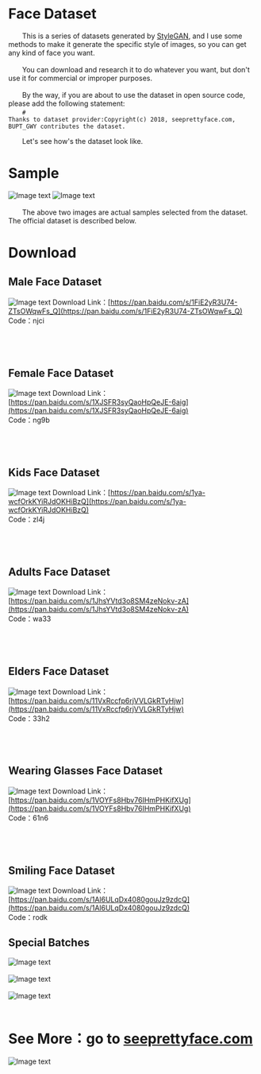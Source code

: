 # Face Dataset
&emsp;&emsp;This is a series of datasets generated by [StyleGAN](https://github.com/NVlabs/stylegan), and I use some methods to make it generate the specific style of images, so you can get any kind of face you want.<br />
<br />
&emsp;&emsp;You can download and research it to do whatever you want, but don't use it for commercial or improper purposes.<br />
<br />
&emsp;&emsp;By the way, if you are about to use the dataset in open source code, please add the following statement:<br />
&emsp;&emsp;<code># Thanks to dataset provider:Copyright(c) 2018, seeprettyface.com, BUPT_GWY contributes the dataset.</code><br />

&emsp;&emsp;Let's see how's the dataset look like.

# Sample
![Image text](https://github.com/a312863063/seeprettyface/blob/master/male_example.png)
![Image text](https://github.com/a312863063/seeprettyface/blob/master/female_example.png)
<br /><br />
&emsp;&emsp;The above two images are actual samples selected from the dataset. The official dataset is described below. 

# Download
## Male Face Dataset
![Image text](https://github.com/a312863063/seeprettyface/blob/master/male.jpg)
Download Link：[https://pan.baidu.com/s/1FiE2yR3U74-ZTsOWqwFs_Q](https://pan.baidu.com/s/1FiE2yR3U74-ZTsOWqwFs_Q)<br />
Code：njci<br />

## &emsp;
## Female Face Dataset
![Image text](https://github.com/a312863063/seeprettyface/blob/master/female.jpg)
Download Link：[https://pan.baidu.com/s/1XJSFR3syQaoHpQeJE-6aig](https://pan.baidu.com/s/1XJSFR3syQaoHpQeJE-6aig) <br />
Code：ng9b<br />

## &emsp;
## Kids Face Dataset
![Image text](https://github.com/a312863063/seeprettyface/blob/master/kids.jpg)
Download Link：[https://pan.baidu.com/s/1ya-wcfOrkKYiRJdOKHiBzQ](https://pan.baidu.com/s/1ya-wcfOrkKYiRJdOKHiBzQ) <br />
Code：zl4j<br />

## &emsp;
## Adults Face Dataset
![Image text](https://github.com/a312863063/seeprettyface/blob/master/adults.jpg)
Download Link：[https://pan.baidu.com/s/1JhsYVtd3o8SM4zeNokv-zA](https://pan.baidu.com/s/1JhsYVtd3o8SM4zeNokv-zA) <br />
Code：wa33<br />

## &emsp;
## Elders Face Dataset
![Image text](https://github.com/a312863063/seeprettyface/blob/master/elders.jpg)
Download Link：[https://pan.baidu.com/s/11VxRccfp6rjVVLGkRTyHjw](https://pan.baidu.com/s/11VxRccfp6rjVVLGkRTyHjw) <br />
Code：33h2<br />

## &emsp;
## Wearing Glasses Face Dataset
![Image text](https://github.com/a312863063/seeprettyface/blob/master/glasses.jpg)
Download Link：[https://pan.baidu.com/s/1VOYFs8Hbv76IHmPHKifXUg](https://pan.baidu.com/s/1VOYFs8Hbv76IHmPHKifXUg) <br />
Code：61n6<br />

## &emsp;
## Smiling Face Dataset
![Image text](https://github.com/a312863063/seeprettyface/blob/master/smile.jpg)
Download Link：[https://pan.baidu.com/s/1Al6ULqDx4080gouJz9zdcQ](https://pan.baidu.com/s/1Al6ULqDx4080gouJz9zdcQ) <br />
Code：rodk<br />

## Special Batches
![Image text](https://github.com/a312863063/seeprettyface/blob/master/uncle.jpg)<br /><br />
![Image text](https://github.com/a312863063/seeprettyface/blob/master/boys.jpg)<br /><br />
![Image text](https://github.com/a312863063/seeprettyface/blob/master/smile-girls.jpg)<br /><br />

# See More：go to [seeprettyface.com](http://www.seeprettyface.com)
![Image text](https://github.com/a312863063/seeprettyface/blob/master/EP001-01.png)

